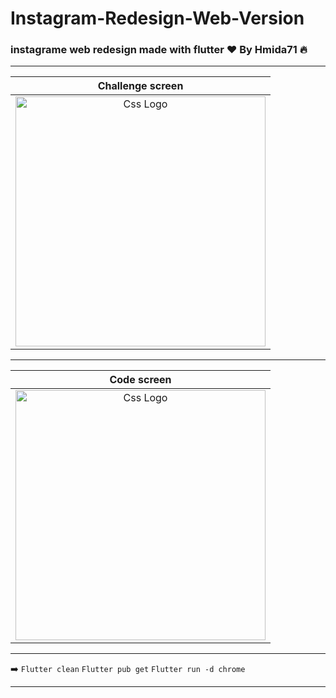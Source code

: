 # Instagram-Redesign-Web-Version
<h3>instagrame web redesign made with flutter ❤️ By Hmida71 🔥</h3>
<hr>
<table>

<thead>
<tr>
<th align="center">Challenge screen</th>
</tr>
 
</thead>
<tbody>
<tr>
 
  <td align="center">
  <a target="_blank" rel="" href="https://user-images.githubusercontent.com/69757558/212355844-542b2b9a-583b-4554-a9d5-0244138dedbb.png">
        <img src="https://user-images.githubusercontent.com/69757558/212355844-542b2b9a-583b-4554-a9d5-0244138dedbb.png" alt="Css Logo" with="400" height="400"/>
  </a></td> 
</tr>
</tbody>
</table>

<hr>
<table>

<thead>
<tr>
<th align="center">Code screen</th>
</tr>
 
</thead>
<tbody>
<tr>
 
  <td align="center">
  <a target="_blank" rel="" href="https://user-images.githubusercontent.com/69757558/212355871-a69c5eb8-6034-4d75-b7b4-a6f6e015294d.png">
        <img src="https://user-images.githubusercontent.com/69757558/212355871-a69c5eb8-6034-4d75-b7b4-a6f6e015294d.png" alt="Css Logo" with="400" height="400"/>
  </a></td> 
</tr>
</tbody>
</table>

<hr>
➡️
<code>Flutter clean</code>
<code>Flutter pub get</code>
<code>Flutter run -d chrome</code>

<hr>

